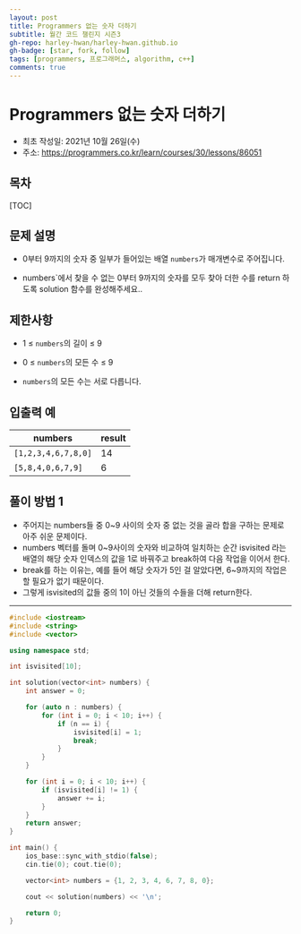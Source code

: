 ```yaml
---
layout: post
title: Programmers 없는 숫자 더하기
subtitle: 월간 코드 챌린지 시즌3
gh-repo: harley-hwan/harley-hwan.github.io
gh-badge: [star, fork, follow]
tags: [programmers, 프로그래머스, algorithm, c++]
comments: true
---
```


# Programmers 없는 숫자 더하기

- 최초 작성일: 2021년 10월 26일(수)
- 주소: https://programmers.co.kr/learn/courses/30/lessons/86051

## 목차

[TOC]

## 문제 설명

- 0부터 9까지의 숫자 중 일부가 들어있는 배열 `numbers`가 매개변수로 주어집니다. 

- numbers`에서 찾을 수 없는 0부터 9까지의 숫자를 모두 찾아 더한 수를 return 하도록 solution 함수를 완성해주세요..

  

## 제한사항

- 1 ≤ `numbers`의 길이 ≤ 9

- 0 ≤ `numbers`의 모든 수 ≤ 9

- `numbers`의 모든 수는 서로 다릅니다.

  

## 입출력 예

| numbers             | result |
| ------------------- | ------ |
| `[1,2,3,4,6,7,8,0]` | 14     |
| `[5,8,4,0,6,7,9]`   | 6      |

## 풀이 방법 1

- 주어지는 numbers들 중 0~9 사이의 숫자 중 없는 것을 골라 합을 구하는 문제로 아주 쉬운 문제이다.
- numbers 벡터를 돌며 0~9사이의 숫자와 비교하여 일치하는 순간 isvisited 라는 배열의 해당 숫자 인덱스의 값을 1로 바꿔주고 break하여 다음 작업을 이어서 한다.
- break를 하는 이유는, 예를 들어 해당 숫자가 5인 걸 알았다면, 6~9까지의 작업은 할 필요가 없기 때문이다.
- 그렇게 isvisited의 값들 중의 1이 아닌 것들의 수들을 더해 return한다.

---

```c++
#include <iostream>
#include <string>
#include <vector>

using namespace std;

int isvisited[10];

int solution(vector<int> numbers) {
    int answer = 0;

    for (auto n : numbers) {
        for (int i = 0; i < 10; i++) {
            if (n == i) {
                isvisited[i] = 1;
                break;
            }
        }
    }

    for (int i = 0; i < 10; i++) {
        if (isvisited[i] != 1) {
            answer += i;
        }
    }
    return answer;
}

int main() {
    ios_base::sync_with_stdio(false);
    cin.tie(0); cout.tie(0);

    vector<int> numbers = {1, 2, 3, 4, 6, 7, 8, 0};

    cout << solution(numbers) << '\n';

    return 0;
}
```
